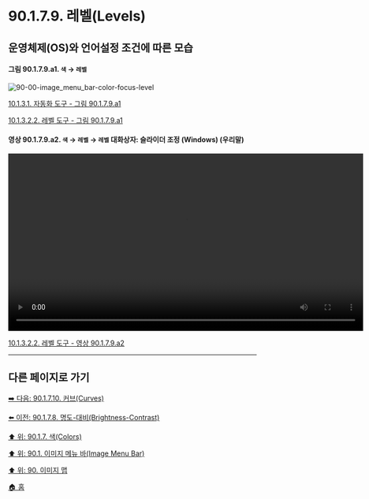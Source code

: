 # 90.1.7.9. 레벨(Levels)
## 운영체제(OS)와 언어설정 조건에 따른 모습

<a id="90-01-07-09-a1"></a>

#### 그림 90.1.7.9.a1. `색` → `레벨`
![90-00-image_menu_bar-color-focus-level](https://github.com/wonder13662/gimp/assets/15767104/6b7630bd-f3bd-4c29-959d-98611857918d)

[10.1.3.1. 자동화 도구 - 그림 90.1.7.9.a1](./10-01-03-01-automated_tools.md#90-01-07-09-a1)

[10.1.3.2.2. 레벨 도구 - 그림 90.1.7.9.a1](./10-01-03-02-02-level.md#90-01-07-09-a1)

<a id="90-01-07-09-a2"></a>

#### 영상 90.1.7.9.a2. `색` → `레벨` → `레벨` 대화상자: 슬라이더 조정 (Windows) (우리말)
<video controls="controls" width="720" src="https://github.com/wonder13662/gimp/assets/15767104/10213bb2-5c80-4ebd-8964-c6128ad89c3e"></video>

[10.1.3.2.2. 레벨 도구 - 영상 90.1.7.9.a2](./10-01-03-02-02-level.md#90-01-07-09-a2)

***

## 다른 페이지로 가기

[➡️ 다음: 90.1.7.10. 커브(Curves)](./90-01-07-10-curves.md)

[⬅️ 이전: 90.1.7.8. 명도-대비(Brightness-Contrast)](./90-01-07-08-brightness_contrast.md)

[⬆️ 위: 90.1.7. 색(Colors)](./90-01-07-00-colors.md)

[⬆️ 위: 90.1. 이미지 메뉴 바(Image Menu Bar)](./90-01-00-image-menu-bar.md)

[⬆️ 위: 90. 이미지 맵](./90-00-image-map.md)

[🏠 홈](./00-home.md)